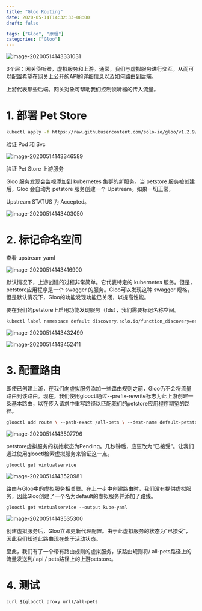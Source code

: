 ```yaml
---
title: "Gloo Routing"
date: 2020-05-14T14:32:33+08:00
draft: false

tags: ["Gloo", "原理"]
categories: ["Gloo"]
---
```


![image-20200514143331031](https://cdn.jsdelivr.net/gh/garroshh/figurebed/2020/image-20200514143331031.png)

3个层：网关侦听器，虚拟服务和上游。通常，我们与虚拟服务进行交互，从而可以配置希望在网关上公开的API的详细信息以及如何路由到后端。

上游代表那些后端。网关对象可帮助我们控制侦听器的传入流量。

# 1. 部署 Pet Store

```bash
kubectl apply -f https://raw.githubusercontent.com/solo-io/gloo/v1.2.9/example/petstore/petstore.yaml
```

验证 Pod 和 Svc

![image-20200514143346589](https://cdn.jsdelivr.net/gh/garroshh/figurebed/2020/image-20200514143346589.png)

验证 Pet Store 上游服务

Gloo 服务发现会监视添加到 kubernetes 集群的新服务。当 petstore 服务被创建后，Gloo 会自动为 petstore 服务创建一个 Upstream。如果一切正常，

Upstream STATUS 为 Accepted。

![image-20200514143403050](https://cdn.jsdelivr.net/gh/garroshh/figurebed/2020/image-20200514143403050.png)

# 2. 标记命名空间

查看 upstream yaml

![image-20200514143416900](https://cdn.jsdelivr.net/gh/garroshh/figurebed/2020/image-20200514143416900.png)

默认情况下，上游创建的过程非常简单。它代表特定的 kubernetes 服务。但是，petstore应用程序是一个 swagger 的服务。Gloo可以发现这种 swagger 规格，但是默认情况下，Gloo的功能发现功能已关闭，以提高性能。

要在我们的petstore上启用功能发现服务（fds），我们需要标记名称空间。

```bash
kubectl label namespace default discovery.solo.io/function_discovery=enabled
```

![image-20200514143432499](https://cdn.jsdelivr.net/gh/garroshh/figurebed/2020/image-20200514143432499.png)

![image-20200514143452411](https://cdn.jsdelivr.net/gh/garroshh/figurebed/2020/image-20200514143452411.png)

# 3. 配置路由

即使已创建上游，在我们向虚拟服务添加一些路由规则之前，Gloo仍不会将流量路由到该路由。现在，我们使用glooctl通过--prefix-rewrite标志为此上游创建一条基本路由，以在传入请求中重写路径以匹配我们的petstore应用程序期望的路径。

```bash
glooctl add route \ --path-exact /all-pets \ --dest-name default-petstore-8080 \ --prefix-rewrite /api/pets
```

![image-20200514143507796](https://cdn.jsdelivr.net/gh/garroshh/figurebed/2020/image-20200514143507796.png)

petstore虚拟服务的初始状态为Pending。几秒钟后，应更改为“已接受”。让我们通过使用glooctl检索虚拟服务来验证这一点。

```shell
glooctl get virtualservice
```

![image-20200514143520981](https://cdn.jsdelivr.net/gh/garroshh/figurebed/2020/image-20200514143520981.png)

路由与Gloo中的虚拟服务相关联。在上一步中创建路由时，我们没有提供虚拟服务，因此Gloo创建了一个名为default的虚拟服务并添加了路线。

```shell
glooctl get virtualservice --output kube-yaml
```

![image-20200514143535300](https://cdn.jsdelivr.net/gh/garroshh/figurebed/2020/image-20200514143535300.png)

创建虚拟服务后，Gloo立即更新代理配置。由于此虚拟服务的状态为“已接受”，因此我们知道此路由现在处于活动状态。

至此，我们有了一个带有路由规则的虚拟服务，该路由规则将/ all-pets路径上的流量发送到/ api / pets路径上的上游petstore。

# 4. 测试

```shell
curl $(glooctl proxy url)/all-pets
```